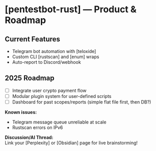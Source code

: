 # [pentestbot-rust] — Product & Roadmap

## Current Features
- Telegram bot automation with [teloxide]
- Custom CLI [rustscan] and [enum] wraps
- Auto-report to Discord/webhook

## 2025 Roadmap
- [ ] Integrate user crypto payment flow
- [ ] Modular plugin system for user-defined scripts
- [ ] Dashboard for past scopes/reports (simple flat file first, then DB?)

**Known issues:**  
- Telegram message queue unreliable at scale  
- Rustscan errors on IPv6

**Discussion/AI Thread:**  
Link your [Perplexity] or [Obsidian] page for live brainstorming!
